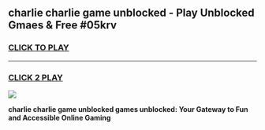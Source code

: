 
## charlie charlie game unblocked - Play Unblocked Gmaes & Free #05krv
<h3>
<a href="https://premium.freeplayer.one?title=charlie_charlie_game_unblocked&ref=03M">CLICK TO PLAY</a></h3>
<hr>

<h3>
<a href="https://premium.freeplayer.one?title=charlie_charlie_game_unblocked&ref=03M">CLICK 2 PLAY</a>
  
</h3>

<a href="https://premium.freeplayer.one?title=charlie_charlie_game_unblocked&ref=03M"><img src="https://clearcache.store/games.png"></a>


**charlie charlie game unblocked games unblocked: Your Gateway to Fun and Accessible Online Gaming**
